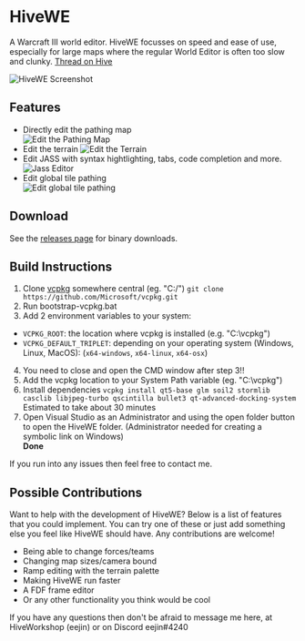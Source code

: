 # HiveWE
A Warcraft III world editor. HiveWE focusses on speed and ease of use, especially for large maps where the regular World Editor is often too slow and clunky.  [Thread on Hive](https://www.hiveworkshop.com/threads/introducing-hivewe.303183/)

![HiveWE Screenshot](http://g2f.nl/0qx1hh2)



## Features

- Directly edit the pathing map  
![Edit the Pathing Map](http://g2f.nl/0bgv29i)
- Edit the terrain
![Edit the Terrain](http://g2f.nl/0nfvw4c)
- Edit JASS with syntax hightlighting, tabs, code completion and more.
![Jass Editor](http://g2f.nl/0jb8j8t)
- Edit global tile pathing  
![Edit global tile pathing](http://g2f.nl/0202154)

## Download

See the [releases page](https://github.com/stijnherfst/HiveWE/releases) for binary downloads.

## Build Instructions

1. Clone [vcpkg](https://github.com/microsoft/vcpkg) somewhere central (eg. "C:/")
`git clone https://github.com/Microsoft/vcpkg.git`
2. Run bootstrap-vcpkg.bat
3. Add 2 environment variables to your system:
- `VCPKG_ROOT`: the location where vcpkg is installed (e.g. "C:\vcpkg")
- `VCPKG_DEFAULT_TRIPLET`: depending on your operating system (Windows, Linux, MacOS): (`x64-windows`, `x64-linux`, `x64-osx`)
4. You need to close and open the CMD window after step 3!!
4. Add the vcpkg location to your System Path variable (eg. "C:\vcpkg")
5. Install dependencies
`vcpkg install qt5-base glm soil2 stormlib casclib libjpeg-turbo qscintilla bullet3 qt-advanced-docking-system`
Estimated to take about 30 minutes
6. Open Visual Studio as an Administrator and using the open folder button to open the HiveWE folder. (Administrator needed for creating a symbolic link on Windows)  
**Done**

If you run into any issues then feel free to contact me.

## Possible Contributions

Want to help with the development of HiveWE? Below is a list of features that you could implement. You can try one of these or just add something else you feel like HiveWE should have. Any contributions are welcome!

- Being able to change forces/teams
- Changing map sizes/camera bound
- Ramp editing with the terrain palette
- Making HiveWE run faster
- A FDF frame editor
- Or any other functionality you think would be cool

If you have any questions then don't be afraid to message me here, at HiveWorkshop (eejin) or on Discord eejin#4240
